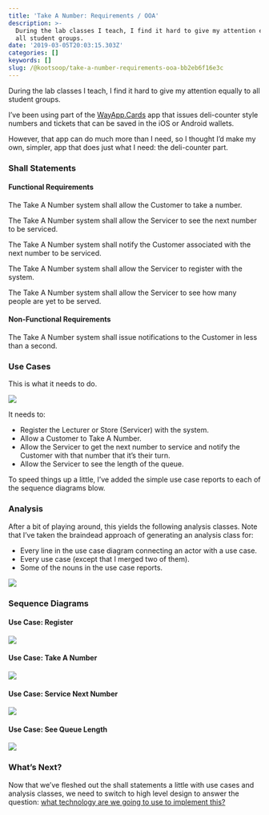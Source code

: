 ```yaml
---
title: 'Take A Number: Requirements / OOA'
description: >-
  During the lab classes I teach, I find it hard to give my attention equally to
  all student groups.
date: '2019-03-05T20:03:15.303Z'
categories: []
keywords: []
slug: /@kootsoop/take-a-number-requirements-ooa-bb2eb6f16e3c
---
```


During the lab classes I teach, I find it hard to give my attention equally to all student groups.

I’ve been using part of the [WayApp.Cards](https://wayapp.cards/) app that issues deli-counter style numbers and tickets that can be saved in the iOS or Android wallets.

However, that app can do much more than I need, so I thought I’d make my own, simpler, app that does just what I need: the deli-counter part.

### Shall Statements

#### Functional Requirements

The Take A Number system shall allow the Customer to take a number.

The Take A Number system shall allow the Servicer to see the next number to be serviced.

The Take A Number system shall notify the Customer associated with the next number to be serviced.

The Take A Number system shall allow the Servicer to register with the system.

The Take A Number system shall allow the Servicer to see how many people are yet to be served.

#### Non-Functional Requirements

The Take A Number system shall issue notifications to the Customer in less than a second.

### Use Cases

This is what it needs to do.

![](https://kootsoop.github.io/images/1*fcpzFmX0L9QYdAh_c9GV2w.png)

It needs to:

*   Register the Lecturer or Store (Servicer) with the system.
*   Allow a Customer to Take A Number.
*   Allow the Servicer to get the next number to service and notify the Customer with that number that it’s their turn.
*   Allow the Servicer to see the length of the queue.

To speed things up a little, I’ve added the simple use case reports to each of the sequence diagrams blow.

### Analysis

After a bit of playing around, this yields the following analysis classes. Note that I’ve taken the braindead approach of generating an analysis class for:

*   Every line in the use case diagram connecting an actor with a use case.
*   Every use case (except that I merged two of them).
*   Some of the nouns in the use case reports.

![](https://kootsoop.github.io/images/1*9mnd2zU1pXqcbkgtdx-jYQ.png)

### Sequence Diagrams

#### Use Case: Register

![](https://kootsoop.github.io/images/1*xMNY8Ykh9vIicTITd5Vb9w.png)

#### Use Case: Take A Number

![](https://kootsoop.github.io/images/1*IUlVlzz4aUVAZvl5JTsP7A.png)

#### Use Case: Service Next Number

![](https://kootsoop.github.io/images/1*UqFgI1zb72SrkHkDwq9F8g.png)

#### Use Case: See Queue Length

![](https://kootsoop.github.io/images/1*Q69jg4FX8G9bswfrzJYIEw.png)

### What’s Next?

Now that we’ve fleshed out the shall statements a little with use cases and analysis classes, we need to switch to high level design to answer the question: [what technology are we going to use to implement this?](https://medium.com/@kootsoop/take-a-number-high-level-architecture-1c7db43a4d37)